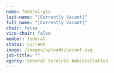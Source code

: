 ```yaml
---
name: federal-gsa
last-name: "[Currently Vacant]"
full_name: "[Currently Vacant]"
chair: false
vice-chair: false
member: federal
status: current
image: /images/uploads/vacant.svg
job-title: ""
agency: General Services Administration
---
```

